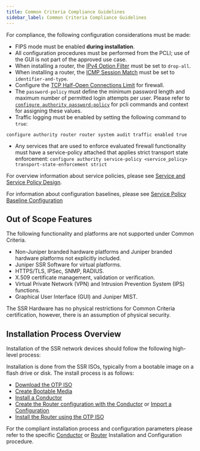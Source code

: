 ```yaml
---
title: Common Criteria Compliance Guidelines
sidebar_label: Common Criteria Compliance Guidelines
---
```


For compliance, the following configuration considerations must be made:
 
- FIPS mode must be enabled **during installation**.
- All configuration procedures must be performed from the PCLI; use of the GUI is not part of the approved use case.
- When installing a router, the [IPv4 Option Filter](cc_fips_sec_firewall_filtering.md#ipv4-option-filtering) must be set to `drop-all`.
- When installing a router, the [ICMP Session Match](cc_fips_sec_firewall_filtering.md#from-the-command-line) must be set to `identifier-and-type`.
- Configure the [TCP Half-Open Connections Limit](cc_fips_sec_firewall_filtering.md#tcp-half-open-connection-limit) for firewall.
- The `password-policy` must define the minimum password length and maximum number of permitted login attempts per user. Please refer to [`configure authority password-policy`](config_command_guide.md#configure-authority-password-policy) for pcli commands and context for assigning these values.
- Traffic logging must be enabled by setting the following command to `true`: 

 `configure authority router router system audit traffic enabled true`
- Any services that are used to enforce evaluated firewall functionality must have a service-policy attached that applies strict transport state enforcement:
 `configure authority service-policy <service_policy> transport-state-enforcement strict`

 For overview information about service policies, please see [Service and Service Policy Design](bcp_service_and_service_policy_design.md). 

 For information about configuration baselines, please see [Service Policy Baseline Configuration](bcp_service-policy_defaults.md)

<!---It was once mentioned that sometimes clients may not want to enforce this, especially in HA configurations as the states are not synced across devices. It should be made clear to users that this feature must be configured on services where the evaluated firewall capabilities are expected to be enforced. It is up to the users whether to enable this or not if they have no need to enforce the firewall security functionality on the relevant service.--->

## Out of Scope Features

The following functionality and platforms are not supported under Common Criteria.

- Non-Juniper branded hardware platforms and Juniper branded hardware platforms not explicitly included.
- Juniper SSR Software for virtual platforms.
- HTTPS/TLS, IPSec, SNMP, RADIUS.
- X.509 certificate management, validation or verification.
- Virtual Private Network (VPN) and Intrusion Prevention System (IPS) functions.
- Graphical User Interface (GUI) and Juniper MIST.

The SSR Hardware has no physical restrictions for Common Criteria certification, however, there is an assumption of physical security.

## Installation Process Overview

Installation of the SSR network devices should follow the following high-level process:

Installation is done from the SSR ISOs, typically from a bootable image on a flash drive or disk. The install process is as follows:
- [Download the OTP ISO](intro_downloading_iso.md)
- [Create Bootable Media](intro_creating_bootable_usb.md)
- [Install a Conductor](cc_fips_conductor_install.md)
- [Create the Router configuration with the Conductor](intro_basic_router_config.md) or [Import a Configuration](single_conductor_config.md)
- [Install the Router using the OTP ISO](cc_fips_router_install.md) 

For the compliant installation process and configuration parameters please refer to the specific [Conductor](cc_fips_conductor_install.md) or [Router](cc_fips_router_install.md) Installation and Configuration procedure.